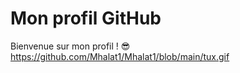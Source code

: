 # Mon profil GitHub

Bienvenue sur mon profil ! 😎
https://github.com/Mhalat1/Mhalat1/blob/main/tux.gif
